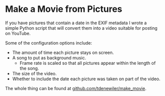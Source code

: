 # Make a Movie from Pictures

If you have pictures that contain a date in the EXIF metadata I wrote a simple Python script that
will convert them into a video suitable for posting on YouTube.

Some of the configuration options include:

  * The amount of time each picture stays on screen.
  * A song to put as background music.
    * Frame rate is scaled so that all pictures appear within the length of the song.
  * The size of the video.
  * Whether to include the date each picture was taken on part of the video.

The whole thing can be found at
[github.com/tdenewiler/make_movie](https://github.com/tdenewiler/make_movie).
